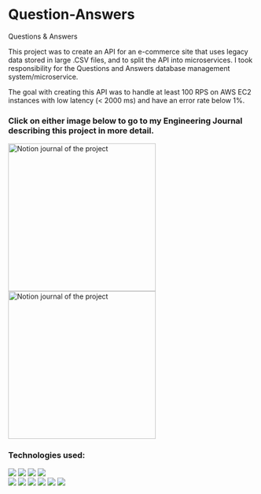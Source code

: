 # Question-Answers
Questions &amp; Answers

This project was to create an API for an e-commerce site that uses legacy data stored in large .CSV files, and to split the API into microservices. I took responsibility for the Questions and Answers database management system/microservice.

The goal with creating this API was to handle at least 100 RPS on AWS EC2 instances with low latency (< 2000 ms) and have an error rate below 1%.


<h3> Click on either image below to go to my Engineering Journal describing this project in more detail. </h3>
<div style={{display: flex; justify-content: space-around;}}>
<a href="https://spectrum-windshield-82b.notion.site/b84e488b07454a01a182eccb29049d36?v=55fe047a2ffd4154854e5c7f9c9d5e8c" ><img align="center" src="https://user-images.githubusercontent.com/105292208/211898648-9b29486d-375b-4dbc-938f-6692ed9669a9.png" alt="Notion journal of the project" height="300" width="auto" /><img align="center" src="https://user-images.githubusercontent.com/105292208/211898734-15d4b7e0-5201-4644-bdfc-9fd5e61e0715.png" alt="Notion journal of the project" height="300" width="auto" /></a>
<br>

 
<h3 align="left">Technologies used:</h3>
<div style={{display: flex;}}>
<img src="https://img.shields.io/badge/JavaScript-F7DF1E.svg?style=for-the-badge&logo=JavaScript&logoColor=black">

<img src="https://img.shields.io/badge/node.js-6DA55F?style=for-the-badge&logo=node.js&logoColor=white">
<img src="https://img.shields.io/badge/express.js-485063?style=for-the-badge&logo=express&logoColor=61DAFB">
 <img src="https://img.shields.io/badge/PostgreSQL-4169E1.svg?style=for-the-badge&logo=PostgreSQL&logoColor=white">
<br>
<img src="https://img.shields.io/badge/Amazon%20AWS-232F3E.svg?style=for-the-badge&logo=Amazon-AWS&logoColor=white">
<img src="https://img.shields.io/badge/Amazon%20EC2-FF9900.svg?style=for-the-badge&logo=Amazon-EC2&logoColor=white">
<img src="https://img.shields.io/badge/k6-7D64FF.svg?style=for-the-badge&logo=k6&logoColor=white">
<img src="https://img.shields.io/badge/NGINX-009639.svg?style=for-the-badge&logo=NGINX&logoColor=white">
<img src="https://img.shields.io/badge/Postman-FF6C37.svg?style=for-the-badge&logo=Postman&logoColor=white">
<img src="https://user-images.githubusercontent.com/105292208/211907389-2444c3ef-2587-4620-b552-9711839973ca.png">

</div>
